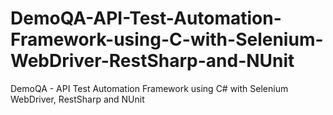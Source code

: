 # DemoQA-API-Test-Automation-Framework-using-C-with-Selenium-WebDriver-RestSharp-and-NUnit
DemoQA - API Test Automation Framework using C# with Selenium WebDriver, RestSharp and NUnit
